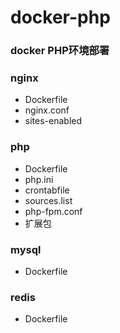 # docker-php
### docker PHP环境部署

### nginx
  * Dockerfile
  * nginx.conf
  * sites-enabled

### php 
  * Dockerfile
  * php.ini
  * crontabfile
  * sources.list
  * php-fpm.conf
  * 扩展包
  
### mysql
  * Dockerfile

### redis
  * Dockerfile
